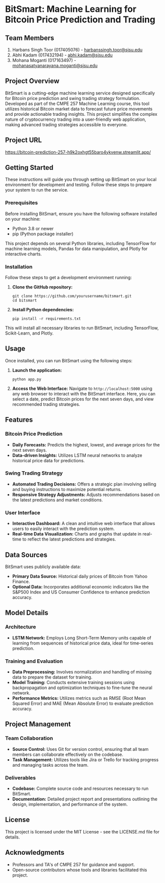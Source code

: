 # BitSmart: Machine Learning for Bitcoin Price Prediction and Trading

## Team Members

1. Harbans Singh Toor (017405076) - harbanssingh.toor@sjsu.edu
2. Abhi Kadam (017432194) - abhi.kadam@sjsu.edu
3. Mohana Moganti (017163497) - mohanasatyanarayana.moganti@sjsu.edu

## Project Overview

BitSmart is a cutting-edge machine learning service designed specifically for Bitcoin price prediction and swing trading strategy formulation. Developed as part of the CMPE 257 Machine Learning course, this tool utilizes historical Bitcoin market data to forecast future price movements and provide actionable trading insights. This project simplifies the complex nature of cryptocurrency trading into a user-friendly web application, making advanced trading strategies accessible to everyone.

## Project URL

https://bitcoin-prediction-257-h9k2oxhgt55baro4ykvenw.streamlit.app/

## Getting Started

These instructions will guide you through setting up BitSmart on your local environment for development and testing. Follow these steps to prepare your system to run the service.

### Prerequisites

Before installing BitSmart, ensure you have the following software installed on your machine:
- Python 3.8 or newer
- pip (Python package installer)

This project depends on several Python libraries, including TensorFlow for machine learning models, Pandas for data manipulation, and Plotly for interactive charts.

### Installation

Follow these steps to get a development environment running:

1. **Clone the GitHub repository:**
   ```
   git clone https://github.com/yourusername/bitsmart.git
   cd bitsmart
   ```

2. **Install Python dependencies:**
   ```
   pip install -r requirements.txt
   ```

This will install all necessary libraries to run BitSmart, including TensorFlow, Scikit-Learn, and Plotly.

## Usage

Once installed, you can run BitSmart using the following steps:

1. **Launch the application:**
   ```
   python app.py
   ```

2. **Access the Web Interface:**
   Navigate to `http://localhost:5000` using any web browser to interact with the BitSmart interface. Here, you can select a date, predict Bitcoin prices for the next seven days, and view recommended trading strategies.

## Features

### Bitcoin Price Prediction
- **Daily Forecasts:** Predicts the highest, lowest, and average prices for the next seven days.
- **Data-driven Insights:** Utilizes LSTM neural networks to analyze historical price data for predictions.

### Swing Trading Strategy
- **Automated Trading Decisions:** Offers a strategic plan involving selling and buying instructions to maximize potential returns.
- **Responsive Strategy Adjustments:** Adjusts recommendations based on the latest predictions and market conditions.

### User Interface
- **Interactive Dashboard:** A clean and intuitive web interface that allows users to easily interact with the prediction system.
- **Real-time Data Visualization:** Charts and graphs that update in real-time to reflect the latest predictions and strategies.

## Data Sources

BitSmart uses publicly available data:
- **Primary Data Source:** Historical daily prices of Bitcoin from Yahoo Finance.
- **Optional Data:** Incorporates additional economic indicators like the S&P500 Index and US Consumer Confidence to enhance prediction accuracy.

## Model Details

### Architecture
- **LSTM Network:** Employs Long Short-Term Memory units capable of learning from sequences of historical price data, ideal for time-series prediction.

### Training and Evaluation
- **Data Preprocessing:** Involves normalization and handling of missing data to prepare the dataset for training.
- **Model Training:** Conducts extensive training sessions using backpropagation and optimization techniques to fine-tune the neural network.
- **Performance Metrics:** Utilizes metrics such as RMSE (Root Mean Squared Error) and MAE (Mean Absolute Error) to evaluate prediction accuracy.

## Project Management

### Team Collaboration
- **Source Control:** Uses Git for version control, ensuring that all team members can collaborate effectively on the codebase.
- **Task Management:** Utilizes tools like Jira or Trello for tracking progress and managing tasks across the team.

### Deliverables
- **Codebase:** Complete source code and resources necessary to run BitSmart.
- **Documentation:** Detailed project report and presentations outlining the design, implementation, and performance of the system.

## License

This project is licensed under the MIT License - see the LICENSE.md file for details.

## Acknowledgments

- Professors and TA's of CMPE 257 for guidance and support.
- Open-source contributors whose tools and libraries facilitated this project.
